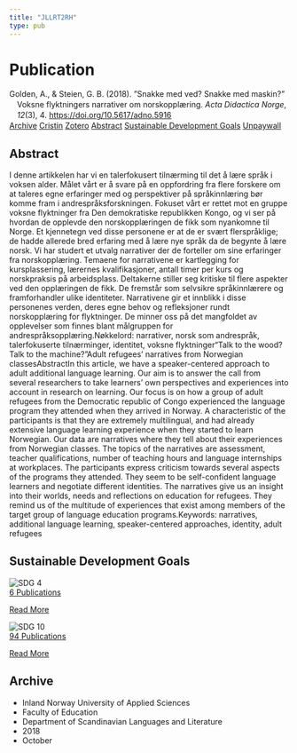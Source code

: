 ```yaml
---
title: "JLLRT2RH"
type: pub
---
```

<h1>Publication</h1>
<article id="csl-bib-container-JLLRT2RH" class="csl-bib-container">
  <div class="csl-bib-body" style="line-height: 1.35; padding-left: 1em; text-indent:-1em;">
  <div class="csl-entry">Golden, A., &amp; Steien, G. B. (2018). &#x201D;Snakke med ved? Snakke med maskin?&#x201D; Voksne flyktningers narrativer om norskoppl&#xE6;ring. <i>Acta Didactica Norge</i>, <i>12</i>(3), 4. <a href="https://doi.org/10.5617/adno.5916">https://doi.org/10.5617/adno.5916</a></div>
</div>
  <div class="csl-bib-buttons">
    <a href="#taxonomy-article-JLLRT2RH" class="csl-bib-button">Archive</a>
    <a href="https://app.cristin.no/results/show.jsf?id=1617750" alt="Cristin URL" class="csl-bib-button">Cristin</a>
    <a href="http://zotero.org/groups/5402882/items/JLLRT2RH" alt="Zotero URL" class="csl-bib-button">Zotero</a>
    <a href="#abstract-article-JLLRT2RH" class="csl-bib-button">Abstract</a>
    <a href="#sdg-article-JLLRT2RH" class="csl-bib-button">Sustainable Development Goals</a>
    <a href="https://journals.uio.no/adno/article/download/5916/5465" class="csl-bib-button">Unpaywall</a>
  </div>
  <div id="csl-bib-meta-container-JLLRT2RH"></div>
</article>
<div id="csl-bib-meta-JLLRT2RH" class="csl-bib-meta">
  <article id="abstract-article-JLLRT2RH" class="abstract-article">
    <h1>Abstract</h1>
    I denne artikkelen har vi en talerfokusert tilnærming til det å lære språk i voksen alder. Målet vårt er å svare på en oppfordring fra flere forskere om at taleres egne erfaringer med og perspektiver på språkinnlæring bør komme fram i andrespråksforskningen. Fokuset vårt er rettet mot en gruppe voksne flyktninger fra Den demokratiske republikken Kongo, og vi ser på hvordan de opplevde den norskopplæringen de fikk som nyankomne til Norge. Et kjennetegn ved disse personene er at de er svært flerspråklige; de hadde allerede bred erfaring med å lære nye språk da de begynte å lære norsk. Vi har studert et utvalg narrativer der de forteller om sine erfaringer fra norskopplæring. Temaene for narrativene er kartlegging for kursplassering, lærernes kvalifikasjoner, antall timer per kurs og norskpraksis på arbeidsplass. Deltakerne stiller seg kritiske til flere aspekter ved den opplæringen de fikk. De fremstår som selvsikre språkinnlærere og framforhandler ulike identiteter. Narrativene gir et innblikk i disse personenes verden, deres egne behov og refleksjoner rundt norskopplæring for flyktninger. De minner oss på det mangfoldet av opplevelser som finnes blant målgruppen for andrespråksopplæring.Nøkkelord: narrativer, norsk som andrespråk, talerfokuserte tilnærminger, identitet, voksne flyktninger“Talk to the wood? Talk to the machine?”Adult refugees’ narratives from Norwegian classesAbstractIn this article, we have a speaker-centered approach to adult additional language learning. Our aim is to answer the call from several researchers to take learners’ own perspectives and experiences into account in research on learning. Our focus is on how a group of adult refugees from the Democratic republic of Congo experienced the language program they attended when they arrived in Norway. A characteristic of the participants is that they are extremely multilingual, and had already extensive language learning experience when they started to learn Norwegian. Our data are narratives where they tell about their experiences from Norwegian classes. The topics of the narratives are assessment, teacher qualifications, number of teaching hours and language internships at workplaces. The participants express criticism towards several aspects of the programs they attended. They seem to be self-confident language learners and negotiate different identities. The narratives give us an insight into their worlds, needs and reflections on education for refugees. They remind us of the multitude of experiences that exist among members of the target group of language education programs.Keywords: narratives, additional language learning, speaker-centered approaches, identity, adult refugees
  </article>
  <article id="sdg-article-JLLRT2RH" class="sdg-article">
    <h1>Sustainable Development Goals</h1>
    <div class="sdg-container"><div id="sdg4" class="sdg"> <img src="{{< params subfolder >}}images/sdg/sdg04_en.png" class="image" alt="SDG 4"> <div class="sdg-overlay"> <a href="{{< params subfolder >}}en/archive/?sdg=4#archive" class="sdg-publication-count"><span>6</span> Publications</a> <p><a href="https://sdgs.un.org/goals/goal4" class="sdg-read-more">Read More</a></p> </div> </div> <div id="sdg10" class="sdg"> <img src="{{< params subfolder >}}images/sdg/sdg10_en.png" class="image" alt="SDG 10"> <div class="sdg-overlay"> <a href="{{< params subfolder >}}en/archive/?sdg=10#archive" class="sdg-publication-count"><span>94</span> Publications</a> <p><a href="https://sdgs.un.org/goals/goal10" class="sdg-read-more">Read More</a></p> </div> </div></div>
  </article>
  <article id="taxonomy-article-JLLRT2RH" class="taxonomy-article">
    <h1>Archive</h1>
    <ul>
      <li>Inland Norway University of Applied Sciences</li>
      <li>Faculty of Education</li>
      <li>Department of Scandinavian Languages and Literature</li>
      <li>2018</li>
      <li>October</li>
    </ul>
  </article>
</div>
